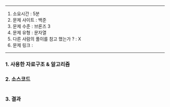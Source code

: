 
---

1. 소요시간 : 5분
2. 문제 사이트 : 백준
3. 문제 수준 : 브론즈 3
4. 문제 유형 : 문자열
5. 다른 사람의 풀이를 참고 했는가 ? : X
6. 문제 링크 :  

---

### 1. 사용한 자료구조 & 알고리즘



### 2. 소스코드
```java
```
### 3. 결과



